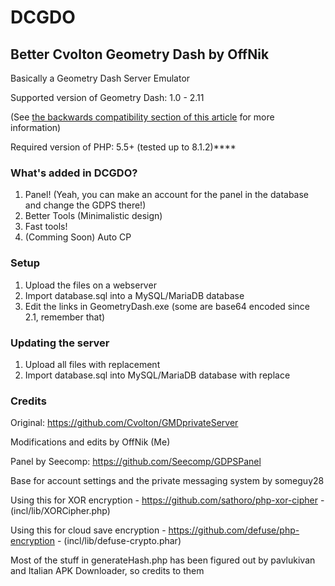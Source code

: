 # DCGDO
## Better Cvolton Geometry Dash by OffNik
Basically a Geometry Dash Server Emulator

Supported version of Geometry Dash: 1.0 - 2.11

(See [the backwards compatibility section of this article](https://github.com/Cvolton/GMDprivateServer/wiki/Deliberate-differences-from-real-GD) for more information)

Required version of PHP: 5.5+ (tested up to 8.1.2)****

### What's added in DCGDO?

1. Panel! (Yeah, you can make an account for the panel in the database and change the GDPS there!)
2. Better Tools (Minimalistic design)
3. Fast tools!
4. (Comming Soon) Auto CP

### Setup
1) Upload the files on a webserver
2) Import database.sql into a MySQL/MariaDB database
3) Edit the links in GeometryDash.exe (some are base64 encoded since 2.1, remember that)

### Updating the server
1) Upload all files with replacement
2) Import database.sql into MySQL/MariaDB database with replace

### Credits

Original: https://github.com/Cvolton/GMDprivateServer

Modifications and edits by OffNik (Me)

Panel by Seecomp: https://github.com/Seecomp/GDPSPanel

Base for account settings and the private messaging system by someguy28

Using this for XOR encryption - https://github.com/sathoro/php-xor-cipher - (incl/lib/XORCipher.php)

Using this for cloud save encryption - https://github.com/defuse/php-encryption - (incl/lib/defuse-crypto.phar)

Most of the stuff in generateHash.php has been figured out by pavlukivan and Italian APK Downloader, so credits to them
